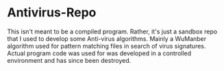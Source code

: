 # Antivirus-Repo
This isn't meant to be a compiled program. Rather, it's just a sandbox repo that I used to develop some Anti-virus algorithms. Mainly a WuManber algorithm used for pattern matching files in search of virus signatures. Actual program code was used for was developed in a controlled environment and has since been destroyed.
